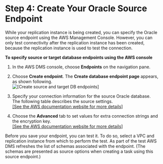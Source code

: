 # Step 4: Create Your Oracle Source Endpoint<a name="CHAP_On-PremOracle2Aurora.Steps.CreateOracle"></a>

While your replication instance is being created, you can specify the Oracle source endpoint using the AWS Management Console\. However, you can only test connectivity after the replication instance has been created, because the replication instance is used to test the connection\.

**To specify source or target database endpoints using the AWS console**

1. In the AWS DMS console, choose **Endpoints** on the navigation pane\. 

1. Choose **Create endpoint**\. The **Create database endpoint page** appears, as shown following\.  
![\[Create source and target DB endpoints\]](http://docs.aws.amazon.com/dms/latest/sbs/images/datarep-gs-wizard3.png)

1. Specify your connection information for the source Oracle database\. The following table describes the source settings\.    
[\[See the AWS documentation website for more details\]](http://docs.aws.amazon.com/dms/latest/sbs/CHAP_On-PremOracle2Aurora.Steps.CreateOracle.html)

1. Choose the **Advanced** tab to set values for extra connection strings and the encryption key\.    
[\[See the AWS documentation website for more details\]](http://docs.aws.amazon.com/dms/latest/sbs/CHAP_On-PremOracle2Aurora.Steps.CreateOracle.html)

Before you save your endpoint, you can test it\. To do so, select a VPC and replication instance from which to perform the test\. As part of the test AWS DMS refreshes the list of schemas associated with the endpoint\. \(The schemas are presented as source options when creating a task using this source endpoint\.\)